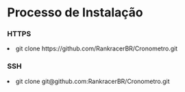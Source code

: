 <h1>Processo de Instalação</h1>

<h3>HTTPS</h3>
<li>git clone https://github.com/RankracerBR/Cronometro.git</li>
<h3>SSH</h3>
<li>git clone git@github.com:RankracerBR/Cronometro.git</li>
